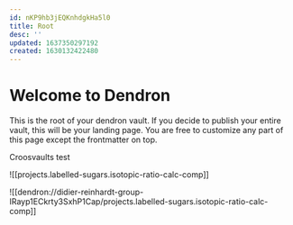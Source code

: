 ```yaml
---
id: nKP9hb3jEQKnhdgkHa5l0
title: Root
desc: ''
updated: 1637350297192
created: 1630132422480
---
```

# Welcome to Dendron

This is the root of your dendron vault. If you decide to publish your entire vault, this will be your landing page. You are free to customize any part of this page except the frontmatter on top. 

Croosvaults test

![[projects.labelled-sugars.isotopic-ratio-calc-comp]]

![[dendron://didier-reinhardt-group-IRayp1ECkrty3SxhP1Cap/projects.labelled-sugars.isotopic-ratio-calc-comp]]

